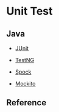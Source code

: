 # Unit Test


## Java 
* [JUnit](JUnit/README.md)
* [TestNG](TestNG/README.md)
* [Spock](Spock/README.md)

* [Mockito](Mockito/README.md)

## Reference
